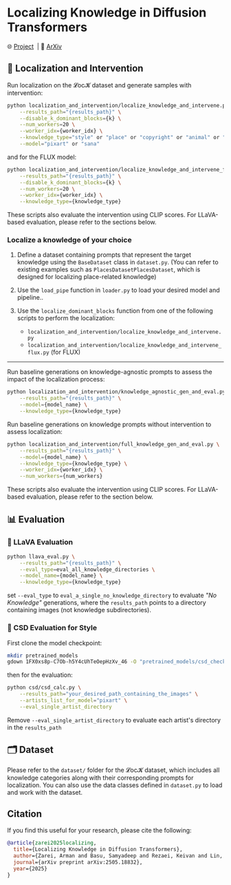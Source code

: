 # Localizing Knowledge in Diffusion Transformers

🌐 [Project](https://armanzarei.github.io/Localizing-Knowledge-in-DiTs/) &nbsp;| 📄 [ArXiv](https://arxiv.org/abs/2505.18832)

## 🔎 Localization and Intervention

Run localization on the 𝓛oc𝓚 dataset and generate samples with intervention:

```bash
python localization_and_intervention/localize_knowledge_and_intervene.py \
    --results_path="{results_path}" \
    --disable_k_dominant_blocks={k} \
    --num_workers=20 \
    --worker_idx={worker_idx} \
    --knowledge_type="style" or "place" or "copyright" or "animal" or "celebrity" or "safety" \
    --model="pixart" or "sana"
```

and for the FLUX model:

```bash
python localization_and_intervention/localize_knowledge_and_intervene_flux.py \
    --results_path="{results_path}" \
    --disable_k_dominant_blocks={k} \
    --num_workers=20 \
    --worker_idx={worker_idx} \
    --knowledge_type={knowledge_type} 
```

These scripts also evaluate the intervention using CLIP scores. For LLaVA-based evaluation, please refer to the sections below.

### Localize a knowledge of your choice

1. Define a dataset containing prompts that represent the target knowledge using the `BaseDataset` class in `dataset.py`. (You can refer to existing examples such as `PlacesDatasetPlacesDataset`, which is designed for localizing place-related knowledge)

2. Use the `load_pipe` function in `loader.py` to load your desired model and pipeline..

3. Use the `localize_dominant_blocks` function from one of the following scripts to perform the localization:

    - `localization_and_intervention/localize_knowledge_and_intervene.py` 
    - `localization_and_intervention/localize_knowledge_and_intervene_flux.py` (for FLUX)

---

Run baseline generations on knowledge-agnostic prompts to assess the impact of the localization process:

```bash
python localization_and_intervention/knowledge_agnostic_gen_and_eval.py \
    --results_path="{results_path}" \
    --model={model_name} \
    --knowledge_type={knowledge_type}
```

Run baseline generations on knowledge prompts without intervention to assess localization:

```bash
python localization_and_intervention/full_knowledge_gen_and_eval.py \
    --results_path="{results_path}" \
    --model={model_name} \
    --knowledge_type={knowledge_type} \
    --worker_idx={worker_idx} \
    --num_workers={num_workers}
```

These scripts also evaluate the intervention using CLIP scores. For LLaVA-based evaluation, please refer to the section below.

## 📊 Evaluation

### 🤖 LLaVA Evaluation

```bash
python llava_eval.py \
    --results_path="{results_path}" \
    --eval_type=eval_all_knowledge_directories \
    --model_name={model_name} \
    --knowledge_type={knowledge_type}
```

set `--eval_type` to `eval_a_single_no_knowledge_directory` to evaluate *"No Knowledge"* generations, where the `results_path` points to a directory containing images (not knowledge subdirectories).


### 🎨 CSD Evaluation for Style

First clone the model checkpoint:

```bash
mkdir pretrained_models
gdown 1FX0xs8p-C7Ob-h5Y4cUhTeOepHzXv_46 -O "pretrained_models/csd_checkpoint.pth"
```

then for the evaluation:

```bash
python csd/csd_calc.py \
    --results_path="your_desired_path_containing_the_images" \
    --artists_list_for_model="pixart" \
    --eval_single_artist_directory
```

Remove `--eval_single_artist_directory` to evaluate each artist's directory in the `results_path`

## 🗂️ Dataset

Please refer to the `dataset/` folder for the 𝓛oc𝓚 dataset, which includes all knowledge categories along with their corresponding prompts for localization. You can also use the data classes defined in `dataset.py` to load and work with the dataset.

## Citation

If you find this useful for your research, please cite the following:
```bibtex
@article{zarei2025localizing,
  title={Localizing Knowledge in Diffusion Transformers},
  author={Zarei, Arman and Basu, Samyadeep and Rezaei, Keivan and Lin, Zihao and Nag, Sayan and Feizi, Soheil},
  journal={arXiv preprint arXiv:2505.18832},
  year={2025}
}
```